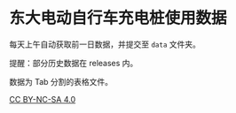 # 东大电动自行车充电桩使用数据

每天上午自动获取前一日数据，并提交至 `data` 文件夹。

提醒：部分历史数据在 releases 内。

数据为 Tab 分割的表格文件。

[CC BY-NC-SA 4.0](https://creativecommons.org/licenses/by-nc-sa/4.0/)
